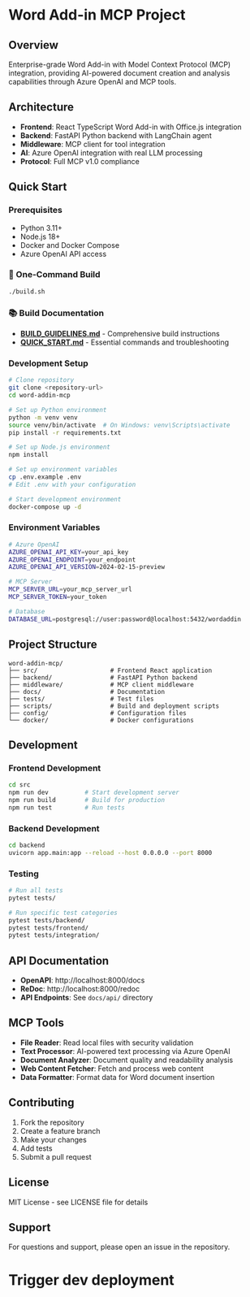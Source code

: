# Word Add-in MCP Project

## Overview
Enterprise-grade Word Add-in with Model Context Protocol (MCP) integration, providing AI-powered document creation and analysis capabilities through Azure OpenAI and MCP tools.

## Architecture
- **Frontend**: React TypeScript Word Add-in with Office.js integration
- **Backend**: FastAPI Python backend with LangChain agent
- **Middleware**: MCP client for tool integration
- **AI**: Azure OpenAI integration with real LLM processing
- **Protocol**: Full MCP v1.0 compliance

## Quick Start

### Prerequisites
- Python 3.11+
- Node.js 18+
- Docker and Docker Compose
- Azure OpenAI API access

### 🚀 One-Command Build
```bash
./build.sh
```

### 📚 Build Documentation
- **[BUILD_GUIDELINES.md](BUILD_GUIDELINES.md)** - Comprehensive build instructions
- **[QUICK_START.md](QUICK_START.md)** - Essential commands and troubleshooting

### Development Setup
```bash
# Clone repository
git clone <repository-url>
cd word-addin-mcp

# Set up Python environment
python -m venv venv
source venv/bin/activate  # On Windows: venv\Scripts\activate
pip install -r requirements.txt

# Set up Node.js environment
npm install

# Set up environment variables
cp .env.example .env
# Edit .env with your configuration

# Start development environment
docker-compose up -d
```

### Environment Variables
```bash
# Azure OpenAI
AZURE_OPENAI_API_KEY=your_api_key
AZURE_OPENAI_ENDPOINT=your_endpoint
AZURE_OPENAI_API_VERSION=2024-02-15-preview

# MCP Server
MCP_SERVER_URL=your_mcp_server_url
MCP_SERVER_TOKEN=your_token

# Database
DATABASE_URL=postgresql://user:password@localhost:5432/wordaddin
```

## Project Structure
```
word-addin-mcp/
├── src/                    # Frontend React application
├── backend/                # FastAPI Python backend
├── middleware/             # MCP client middleware
├── docs/                   # Documentation
├── tests/                  # Test files
├── scripts/                # Build and deployment scripts
├── config/                 # Configuration files
└── docker/                 # Docker configurations
```

## Development

### Frontend Development
```bash
cd src
npm run dev          # Start development server
npm run build        # Build for production
npm run test         # Run tests
```

### Backend Development
```bash
cd backend
uvicorn app.main:app --reload --host 0.0.0.0 --port 8000
```

### Testing
```bash
# Run all tests
pytest tests/

# Run specific test categories
pytest tests/backend/
pytest tests/frontend/
pytest tests/integration/
```

## API Documentation
- **OpenAPI**: http://localhost:8000/docs
- **ReDoc**: http://localhost:8000/redoc
- **API Endpoints**: See `docs/api/` directory

## MCP Tools
- **File Reader**: Read local files with security validation
- **Text Processor**: AI-powered text processing via Azure OpenAI
- **Document Analyzer**: Document quality and readability analysis
- **Web Content Fetcher**: Fetch and process web content
- **Data Formatter**: Format data for Word document insertion

## Contributing
1. Fork the repository
2. Create a feature branch
3. Make your changes
4. Add tests
5. Submit a pull request

## License
MIT License - see LICENSE file for details

## Support
For questions and support, please open an issue in the repository.
# Trigger dev deployment
